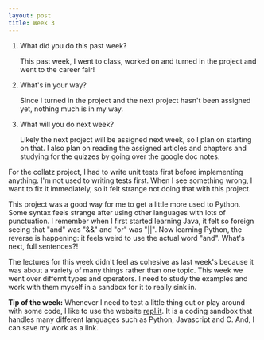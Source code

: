 ```yaml
---
layout: post
title: Week 3
---
```


1. What did you do this past week?

	This past week, I went to class, worked on and turned in the project and went to the career fair!

2. What's in your way?

	Since I turned in the project and the next project hasn't been assigned yet, nothing much is in my way.

3. What will you do next week?
	
	Likely the next project will be assigned next week, so I plan on starting on that. I also plan on reading the assigned articles and chapters and studying for the quizzes by going over the google doc notes.

For the collatz project, I had to write unit tests first before implementing anything. I'm not used to writing tests first. When I see something wrong, I want to fix it immediately, so it felt strange not doing that with this project.

This project was a good way for me to get a little more used to Python. Some syntax feels strange after using other languages with lots of punctuation. I remember when I first started learning Java, it felt so foreign seeing that "and" was "&&" and "or" was "||". Now learning Python, the reverse is happening: it feels weird to use the actual word "and". What's next, full sentences?!

The lectures for this week didn't feel as cohesive as last week's because it was about a variety of many things rather than one topic. This week we went over differnt types and operators. I need to study the examples and work with them myself in a sandbox for it to really sink in.  

**Tip of the week:** Whenever I need to test a little thing out or play around with some code, I like to use the website [repl.it](https://repl.it). It is a coding sandbox that handles many different languages such as Python, Javascript and C. And, I can save my work as a link. 